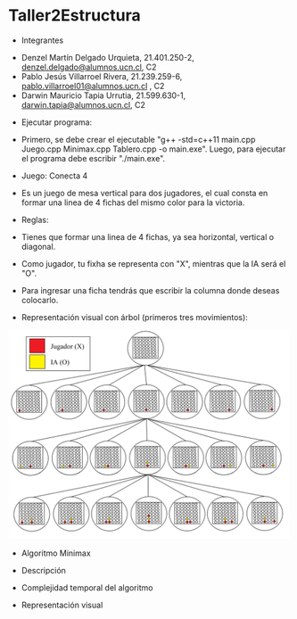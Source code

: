 # Taller2Estructura

* Integrantes

- Denzel Martín Delgado Urquieta, 21.401.250-2, denzel.delgado@alumnos.ucn.cl, C2
- Pablo Jesús Villarroel Rivera, 21.239.259-6, pablo.villarroel01@alumnos.ucn.cl , C2
- Darwin Mauricio Tapia Urrutia, 21.599.630-1, darwin.tapia@alumnos.ucn.cl, C2

* Ejecutar programa:

- Primero, se debe crear el ejecutable "g++ -std=c++11 main.cpp Juego.cpp Minimax.cpp Tablero.cpp -o main.exe". Luego, para ejecutar el programa debe escribir "./main.exe".

* Juego: Conecta 4

- Es un juego de mesa vertical para dos jugadores, el cual consta en formar una linea de 4 fichas del mismo color para la victoria.

- Reglas:
- Tienes que formar una linea de 4 fichas, ya sea horizontal, vertical o diagonal.
- Como jugador, tu fixha se representa con "X", mientras que la IA será el "O".
- Para ingresar una ficha tendrás que escribir la columna donde deseas colocarlo.

- Representación visual con árbol (primeros tres movimientos):
<p align="center"><img src="https://github.com/DenzelD1/Taller2Estructura/blob/main/arbol%20conecta%204.png"/></p> 

* Algoritmo Minimax

- Descripción

- Complejidad temporal del algoritmo

- Representación visual
